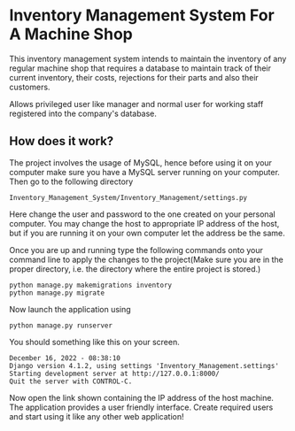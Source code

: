 # Inventory Management System For A Machine Shop
This inventory management system intends to maintain the inventory of any
regular machine shop that requires a database to maintain track of their current
inventory, their costs, rejections for their parts and also their customers.  

Allows privileged user like manager and normal user for working staff registered
into the company's database.

## How does it work?
The project involves the usage of MySQL, hence before using it on your computer make sure you have a MySQL server running on your computer.
Then go to the following directory 
```shell
Inventory_Management_System/Inventory_Management/settings.py
```
Here change the user and password to the one created on your personal computer. You may change the host to appropriate IP address of the host, but if you are running it on your own computer let the address be the same.  

Once you are up and running type the following commands onto your command line to apply the changes to the project(Make sure you are in the proper directory, i.e. the directory where the entire project is stored.)

```shell
python manage.py makemigrations inventory
python manage.py migrate
```

Now launch the application using 

```shell
python manage.py runserver
```

You should something like this on your screen.
```shell
December 16, 2022 - 08:38:10
Django version 4.1.2, using settings 'Inventory_Management.settings'
Starting development server at http://127.0.0.1:8000/
Quit the server with CONTROL-C.
```

Now open the link shown containing the IP address of the host machine.
The application provides a user friendly interface. Create required users and start using it like any other web application!
